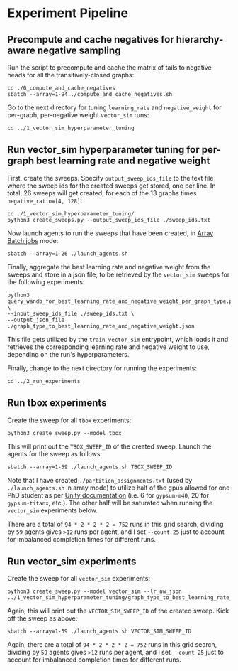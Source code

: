 # Experiment Pipeline

## Precompute and cache negatives for hierarchy-aware negative sampling

Run the script to precompute and cache the matrix of tails to negative heads for all the transitively-closed graphs:

```
cd ./0_compute_and_cache_negatives
sbatch --array=1-94 ./compute_and_cache_negatives.sh
```

Go to the next directory for tuning `learning_rate` and `negative_weight` for per-graph, per-negative weight `vector_sim` runs:

```
cd ../1_vector_sim_hyperparameter_tuning
```

## Run vector_sim hyperparameter tuning for per-graph best learning rate and negative weight

First, create the sweeps. Specify `output_sweep_ids_file` to the text file where the sweep ids for the created sweeps get stored, one per line. In total, 26 sweeps will get created, for each of the 13 graphs times `negative_ratio=[4, 128]`:

```
cd ./1_vector_sim_hyperparameter_tuning/
python3 create_sweeps.py --output_sweep_ids_file ./sweep_ids.txt
```

Now launch agents to run the sweeps that have been created, in [Array Batch jobs](https://docs.unity.rc.umass.edu/documentation/jobs/sbatch/arrays/) mode:

```
sbatch --array=1-26 ./launch_agents.sh
```

Finally, aggregate the best learning rate and negative weight from the sweeps and store in a json file, to be retrieved by the `vector_sim` sweeps for the following experiments:

```
python3 query_wandb_for_best_learning_rate_and_negative_weight_per_graph_type.py \
--input_sweep_ids_file ./sweep_ids.txt \
--output_json_file ./graph_type_to_best_learning_rate_and_negative_weight.json
```

This file gets utilized by the `train_vector_sim` entrypoint, which loads it and retrieves the corresponding learning rate and negative weight to use, depending on the run's hyperparameters.

Finally, change to the next directory for running the experiments:

```
cd ../2_run_experiments
```

## Run tbox experiments

Create the sweep for all `tbox` experiments:

```
python3 create_sweep.py --model tbox
```

This will print out the `TBOX_SWEEP_ID` of the created sweep. Launch the agents for the sweep as follows:

```
sbatch --array=1-59 ./launch_agents.sh TBOX_SWEEP_ID
```

Note that I have created `./partition_assignments.txt` (used by `./launch_agents.sh` in array mode) to utilize half of the gpus allowed for one PhD student as per [Unity documentation](https://docs.unity.rc.umass.edu/documentation/cluster_specs/partitions/gypsum/) (i.e. 6 for `gypsum-m40`, 20 for `gypsum-titanx`, etc.). The other half will be saturated when running the `vector_sim` experiments below.

There are a total of `94 * 2 * 2 * 2 = 752` runs in this grid search, dividing by `59` agents gives `>12` runs per agent, and I set `--count 25` just to account for imbalanced completion times for different runs.

## Run vector_sim experiments

Create the sweep for all `vector_sim` experiments:

```
python3 create_sweep.py --model vector_sim --lr_nw_json ../1_vector_sim_hyperparameter_tuning/graph_type_to_best_learning_rate_and_negative_weight.json
```

Again, this will print out the `VECTOR_SIM_SWEEP_ID` of the created sweep. Kick off the sweep as above:

```
sbatch --array=1-59 ./launch_agents.sh VECTOR_SIM_SWEEP_ID
```

Again, there are a total of `94 * 2 * 2 * 2 = 752` runs in this grid search, dividing by `59` agents gives `>12` runs per agent, and I set `--count 25` just to account for imbalanced completion times for different runs.